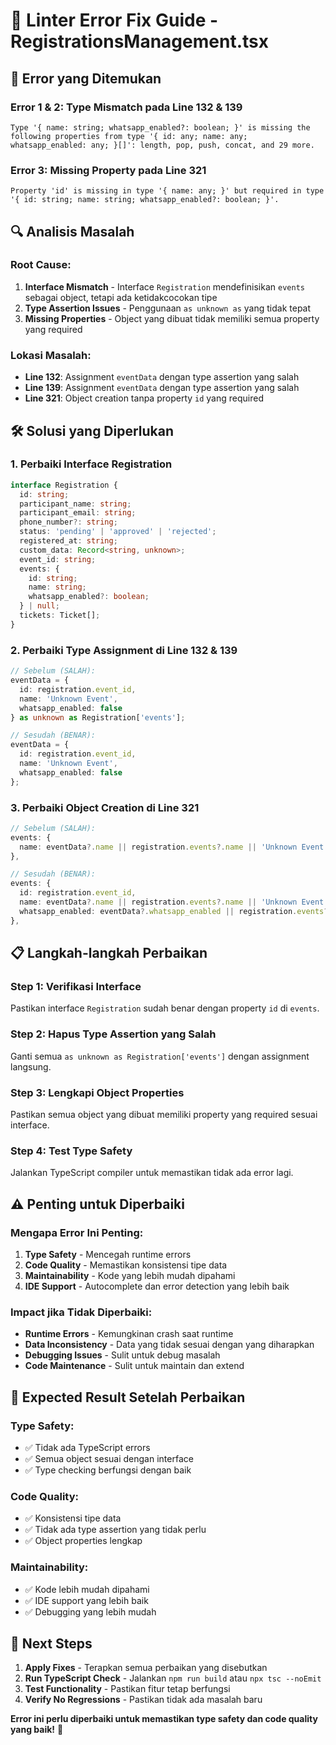 # 🔧 **Linter Error Fix Guide - RegistrationsManagement.tsx**

## 🚨 **Error yang Ditemukan**

### **Error 1 & 2: Type Mismatch pada Line 132 & 139**
```
Type '{ name: string; whatsapp_enabled?: boolean; }' is missing the following properties from type '{ id: any; name: any; whatsapp_enabled: any; }[]': length, pop, push, concat, and 29 more.
```

### **Error 3: Missing Property pada Line 321**
```
Property 'id' is missing in type '{ name: any; }' but required in type '{ id: string; name: string; whatsapp_enabled?: boolean; }'.
```

## 🔍 **Analisis Masalah**

### **Root Cause:**
1. **Interface Mismatch** - Interface `Registration` mendefinisikan `events` sebagai object, tetapi ada ketidakcocokan tipe
2. **Type Assertion Issues** - Penggunaan `as unknown as` yang tidak tepat
3. **Missing Properties** - Object yang dibuat tidak memiliki semua property yang required

### **Lokasi Masalah:**
- **Line 132**: Assignment `eventData` dengan type assertion yang salah
- **Line 139**: Assignment `eventData` dengan type assertion yang salah  
- **Line 321**: Object creation tanpa property `id` yang required

## 🛠️ **Solusi yang Diperlukan**

### **1. Perbaiki Interface Registration**
```typescript
interface Registration {
  id: string;
  participant_name: string;
  participant_email: string;
  phone_number?: string;
  status: 'pending' | 'approved' | 'rejected';
  registered_at: string;
  custom_data: Record<string, unknown>;
  event_id: string;
  events: {
    id: string;
    name: string;
    whatsapp_enabled?: boolean;
  } | null;
  tickets: Ticket[];
}
```

### **2. Perbaiki Type Assignment di Line 132 & 139**
```typescript
// Sebelum (SALAH):
eventData = { 
  id: registration.event_id, 
  name: 'Unknown Event', 
  whatsapp_enabled: false 
} as unknown as Registration['events'];

// Sesudah (BENAR):
eventData = { 
  id: registration.event_id, 
  name: 'Unknown Event', 
  whatsapp_enabled: false 
};
```

### **3. Perbaiki Object Creation di Line 321**
```typescript
// Sebelum (SALAH):
events: {
  name: eventData?.name || registration.events?.name || 'Unknown Event'
},

// Sesudah (BENAR):
events: {
  id: registration.event_id,
  name: eventData?.name || registration.events?.name || 'Unknown Event',
  whatsapp_enabled: eventData?.whatsapp_enabled || registration.events?.whatsapp_enabled || false
},
```

## 📋 **Langkah-langkah Perbaikan**

### **Step 1: Verifikasi Interface**
Pastikan interface `Registration` sudah benar dengan property `id` di `events`.

### **Step 2: Hapus Type Assertion yang Salah**
Ganti semua `as unknown as Registration['events']` dengan assignment langsung.

### **Step 3: Lengkapi Object Properties**
Pastikan semua object yang dibuat memiliki property yang required sesuai interface.

### **Step 4: Test Type Safety**
Jalankan TypeScript compiler untuk memastikan tidak ada error lagi.

## ⚠️ **Penting untuk Diperbaiki**

### **Mengapa Error Ini Penting:**
1. **Type Safety** - Mencegah runtime errors
2. **Code Quality** - Memastikan konsistensi tipe data
3. **Maintainability** - Kode yang lebih mudah dipahami
4. **IDE Support** - Autocomplete dan error detection yang lebih baik

### **Impact jika Tidak Diperbaiki:**
- **Runtime Errors** - Kemungkinan crash saat runtime
- **Data Inconsistency** - Data yang tidak sesuai dengan yang diharapkan
- **Debugging Issues** - Sulit untuk debug masalah
- **Code Maintenance** - Sulit untuk maintain dan extend

## 🎯 **Expected Result Setelah Perbaikan**

### **Type Safety:**
- ✅ Tidak ada TypeScript errors
- ✅ Semua object sesuai dengan interface
- ✅ Type checking berfungsi dengan baik

### **Code Quality:**
- ✅ Konsistensi tipe data
- ✅ Tidak ada type assertion yang tidak perlu
- ✅ Object properties lengkap

### **Maintainability:**
- ✅ Kode lebih mudah dipahami
- ✅ IDE support yang lebih baik
- ✅ Debugging yang lebih mudah

## 🚀 **Next Steps**

1. **Apply Fixes** - Terapkan semua perbaikan yang disebutkan
2. **Run TypeScript Check** - Jalankan `npm run build` atau `npx tsc --noEmit`
3. **Test Functionality** - Pastikan fitur tetap berfungsi
4. **Verify No Regressions** - Pastikan tidak ada masalah baru

**Error ini perlu diperbaiki untuk memastikan type safety dan code quality yang baik!** 🔧 